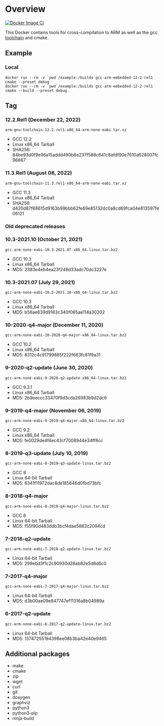 # Overview

[![Docker Image CI](https://github.com/StephanKa/gcc-arm-embedded-docker/actions/workflows/docker_image.yml/badge.svg)](https://github.com/StephanKa/gcc-arm-embedded-docker/actions/workflows/docker_image.yml)

This Docker contains tools for cross-compilation to ARM as well as the gcc [toolchain](https://developer.arm.com/tools-and-software/open-source-software/developer-tools/gnu-toolchain/gnu-rm/downloads) and cmake. 

## Example

### Local
```
docker run --rm -v `pwd`/example:/builds gcc-arm-embedded-12-2-rel1 cmake --preset debug
docker run --rm -v `pwd`/example:/builds gcc-arm-embedded-12-2-rel1 cmake --build --preset debug
```

## Tag

### 12.2.Rel1 (December 22, 2022)
`arm-gnu-toolchain-12.2.rel1-x86_64-arm-none-eabi.tar.xz`
* GCC 12.2
* Linux x86_64 Tarball
* SHA256: 84be93d0f9e96a15addd490b6e237f588c641c8afdf90e7610a628007fc96867

### 11.3.Rel1 (August 08, 2022)
`arm-gnu-toolchain-11.3.rel1-x86_64-arm-none-eabi.tar.xz`
* GCC 11.3
* Linux x86_64 Tarball
* SHA256: d420d87f68615d9163b99bbb62fe69e85132dc0a8cd69fca04e813597fe06121

### Old deprecated releases

### 10.3-2021.10 (October 21, 2021)
`gcc-arm-none-eabi-10.3-2021.07-x86_64-linux.tar.bz2`
* GCC 10.3
* Linux x86_64 Tarball
* MD5: 2383e4eb4ea23f248d33adc70dc3227e

### 10.3-2021.07 (July 29, 2021)
`gcc-arm-none-eabi-10.3-2021.10-x86_64-linux.tar.bz2`
* GCC 10.3
* Linux x86_64 Tarball
* MD5: b56ae639d9183c340f065ae114a30202

### 10-2020-q4-major (December 11, 2020)
`gcc-arm-none-eabi-10-2020-q4-major-x86_64-linux.tar.bz2`
* GCC 10.2
* Linux x86_64 Tarball
* MD5: 8312c4c91799885f222f663fc81f9a31

### 9-2020-q2-update (June 30, 2020)
`gcc-arm-none-eabi-9-2020-q2-update-x86_64-linux.tar.bz2`
* GCC 9.3.1
* Linux x86_64 Tarball
* MD5: 2b9eeccc33470f9d3cda26983b9d2dc6

### 9-2019-q4-major (November 06, 2019)
`gcc-arm-none-eabi-9-2019-q4-major-x86_64-linux.tar.bz2`
* GCC 9.2
* Linux x86_64 Tarball
* MD5: fe0029de4f4ec43cf7008944e34ff8cc

### 8-2019-q3-update (July 10, 2019)
`gcc-arm-none-eabi-8-2019-q3-update-linux.tar.bz2`
* GCC 8
* Linux 64-bit Tarball
* MD5: 6341f11972dac8de185646d0fbd73bfc

### 8-2018-q4-major
`gcc-arm-none-eabi-8-2018-q4-major-linux.tar.bz2`
* GCC 8
* Linux 64-bit Tarball
* MD5: f55f90d483ddb3bcf4dae5882c2094cd

### 7-2018-q2-update
`gcc-arm-none-eabi-7-2018-q2-update-linux.tar.bz2`
* Linux 64-bit Tarball
* MD5: 299ebd3f1c2c90930d28ab82e5d8d6c0 

### 7-2017-q4-major 
`gcc-arm-none-eabi-7-2017-q4-major-linux.tar.bz2`
* Linux 64-bit Tarball
* MD5: d3b00ae09e847747ef11316a8b04989a

### 6-2017-q2-update 
`gcc-arm-none-eabi-6-2017-q2-update-linux.tar.bz2`
* Linux 64-bit Tarball
* MD5: 13747255194398ee08b3ba42e40e9465

## Additional packages
* make 
* cmake 
* zip 
* wget 
* curl
* git 
* doxygen 
* graphviz
* python3
* python3-pip
* ninja-build
